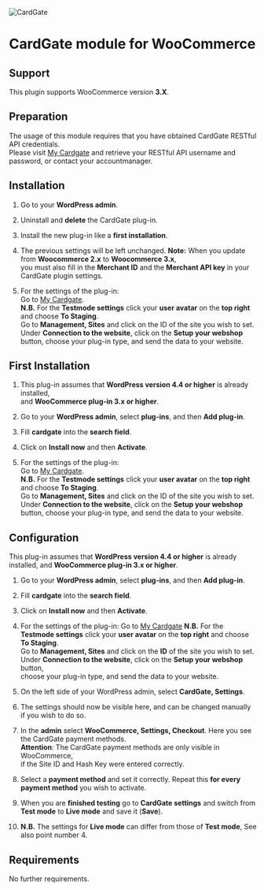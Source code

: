 ![CardGate](https://cdn.curopayments.net/thumb/200/logos/cardgate.png)

# CardGate module for WooCommerce

## Support

This plugin supports WooCommerce version **3.X**.

## Preparation

The usage of this module requires that you have obtained CardGate RESTful API credentials.  
Please visit [My Cardgate](https://my.cardgate.com/) and retrieve your RESTful API username and password, or contact your accountmanager.

## Installation

1. Go to your **WordPress admin**.

2. Uninstall and **delete** the CardGate plug-in.

3. Install the new plug-in like a **first installation**.

4. The previous settings will be left unchanged.
   **Note:** When you update from **Woocommerce 2.x** to **Woocommerce 3.x**,  
   you must also fill in the **Merchant ID** and the **Merchant API key** in your CardGate plugin settings.

5. For the settings of the plug-in:  
   Go to [My Cardgate](https://my.cardgate.com/).  
   **N.B.** For the **Testmode settings** click your **user avatar** on the **top right** and choose **To Staging**.  
   Go to **Management, Sites** and click on the ID of the site you wish to set.  
   Under **Connection to the website**, click on the **Setup your webshop** button, choose your plug-in type, and send the data to your website.

## First Installation

1. This plug-in assumes that **WordPress version 4.4  or higher** is already installed,  
   and **WooCommerce plug-in 3.x or higher**.

2. Go to your **WordPress admin**, select **plug-ins**, and then **Add plug-in**.

3. Fill **cardgate** into the **search field**.

4. Click on **Install now** and then **Activate**.

5. For the settings of the plug-in:  
   Go to [My Cardgate](https://my.cardgate.com/).  
   **N.B.** For the **Testmode settings** click your **user avatar** on the **top right** and choose **To Staging**.  
   Go to **Management, Sites** and click on the ID of the site you wish to set.  
   Under **Connection to the website**, click on the **Setup your webshop** button, choose your plug-in type, and send the data to your website.

## Configuration

This plug-in assumes that **WordPress version 4.4  or higher** is already installed,
and **WooCommerce plug-in 3.x or higher**.

1. Go to your **WordPress admin**, select **plug-ins**, and then **Add plug-in**.

2. Fill **cardgate** into the **search field**.

3. Click on **Install now** and then **Activate**. 

4. For the settings of the plug-in:
   Go to [My Cardgate](https://my.cardgate.com/) 
   **N.B.** For the **Testmode settings** click your **user avatar** on the **top right** and choose **To Staging**.  
   Go to **Management, Sites** and click on the **ID** of the site you wish to set.  
   Under **Connection to the website**, click on the **Setup your webshop** button,  
   choose your plug-in type, and send the data to your website.

5. On the left side of your WordPress admin, select **CardGate, Settings**.

6. The settings should now be visible here, and can be changed manually if you wish to do so.

7. In the **admin** select **WooCommerce, Settings, Checkout**.
   Here you see the CardGate payment methods.  
   **Attention**: The CardGate payment methods are only visible in WooCommerce,  
   if the Site ID and Hash Key were entered correctly.

8. Select a **payment method** and set it correctly.
   Repeat this **for every payment method** you wish to activate.

9. When you are **finished testing** go to **CardGate settings** and switch from **Test mode** to **Live mode** and save it (**Save**).

10. **N.B.** The settings for **Live mode** can differ from those of **Test mode**, See also point number 4.

## Requirements

No further requirements.
